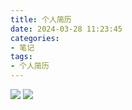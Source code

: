 ```yaml
---
title: 个人简历
date: 2024-03-28 11:23:45
categories: 
- 笔记 
tags:
- 个人简历
---
```



![](/pic/笔记/个人简历/1.JPEG)
![](/pic/笔记/个人简历/2.JPEG)